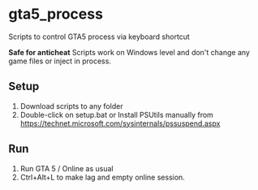 # gta5_process
Scripts to control GTA5 process via keyboard shortcut

__Safe for anticheat__
Scripts work on Windows level and don't change any game files or inject in process.

## Setup
1. Download scripts to any folder
2. Double-click on setup.bat or Install PSUtils manually from https://technet.microsoft.com/sysinternals/pssuspend.aspx

## Run
1. Run GTA 5 / Online as usual
2. Ctrl+Alt+L to make lag and empty online session.

